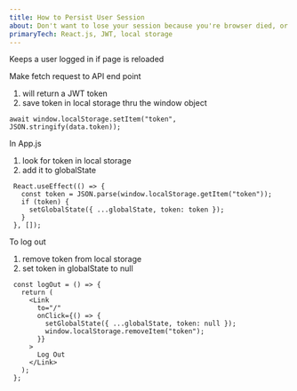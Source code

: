 ```yaml
---
title: How to Persist User Session
about: Don't want to lose your session because you're browser died, or you checked out another site for a quick second? Here I show how to persist a user's session using JWT tokens and local storage
primaryTech: React.js, JWT, local storage
---
```


Keeps a user logged in if page is reloaded

Make fetch request to API end point

1.  will return a JWT token
1.  save token in local storage thru the window object

```
await window.localStorage.setItem("token", JSON.stringify(data.token));
```

In App.js

1.  look for token in local storage
1.  add it to globalState

```
 React.useEffect(() => {
   const token = JSON.parse(window.localStorage.getItem("token"));
   if (token) {
     setGlobalState({ ...globalState, token: token });
   }
 }, []);
```

To log out

1.  remove token from local storage
1.  set token in globalState to null

```
 const logOut = () => {
   return (
     <Link
       to="/"
       onClick={() => {
         setGlobalState({ ...globalState, token: null });
         window.localStorage.removeItem("token");
       }}
     >
       Log Out
     </Link>
   );
 };
```
